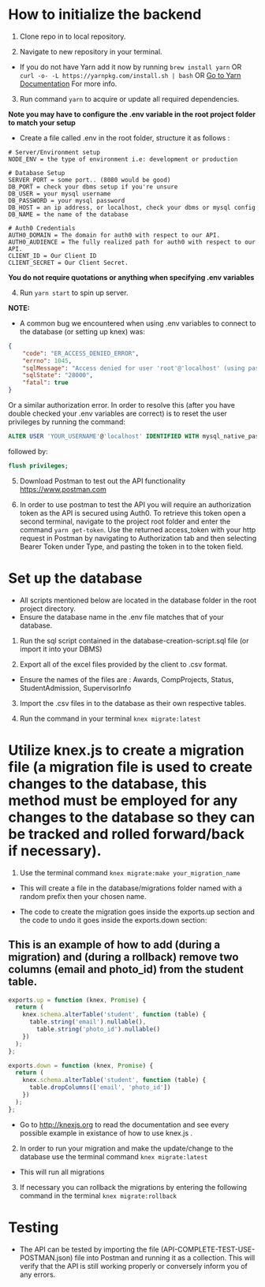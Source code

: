 # How to initialize the backend

1. Clone repo in to local repository.

2. Navigate to new repository in your terminal.

* If you do not have Yarn add it now by running `brew install yarn` OR `curl -o- -L https://yarnpkg.com/install.sh | bash` OR [Go to Yarn Documentation](https://classic.yarnpkg.com/en/docs/install#mac-stable) For more info.

3. Run command `yarn` to acquire or update all required dependencies.

**Note you may have to configure the .env variable in the root project folder to match your setup**

* Create a file called .env in the root folder, structure it as follows :

```
# Server/Environment setup
NODE_ENV = the type of environment i.e: development or production

# Database Setup
SERVER_PORT = some port.. (8080 would be good)
DB_PORT = check your dbms setup if you're unsure
DB_USER = your mysql username
DB_PASSWORD = your mysql password
DB_HOST = an ip address, or localhost, check your dbms or mysql config
DB_NAME = the name of the database

# Auth0 Credentials
AUTH0_DOMAIN = The domain for auth0 with respect to our API.
AUTH0_AUDIENCE = The fully realized path for auth0 with respect to our API.
CLIENT_ID = Our Client ID
CLIENT_SECRET = Our Client Secret.
```

**You do not require quotations or anything when specifying .env variables**

4. Run `yarn start` to spin up server.

**NOTE:**
* A common bug we encountered when using .env variables to connect to the database (or setting up knex) was:

```json
{
    "code": "ER_ACCESS_DENIED_ERROR",
    "errno": 1045,
    "sqlMessage": "Access denied for user 'root'@'localhost' (using password: YES)",
    "sqlState": "28000",
    "fatal": true
}
```

Or a similar authorization error. In order to resolve this (after you have double checked your .env variables are correct) is to reset the user privileges by running the command:

```sql
ALTER USER 'YOUR_USERNAME'@'localhost' IDENTIFIED WITH mysql_native_password BY 'YOUR_PASSWORD';
```

followed by:

``` sql
flush privileges;
```

5. Download Postman to test out the API functionality <https://www.postman.com>

6. In order to use postman to test the API you will require an authorization token as the API is secured using Auth0. To retrieve this token open a second terminal, navigate to the project root folder and enter the command `yarn get-token`. Use the returned access_token with your http request in Postman by navigating to Authorization tab and then selecting Bearer Token under Type, and pasting the token in to the token field.

# Set up the database

* All scripts mentioned below are located in the database folder in the root project directory.
* Ensure the database name in the .env file matches that of your database.

1. Run the sql script contained in the database-creation-script.sql file (or import it into your DBMS)

2. Export all of the excel files provided by the client to .csv format.
* Ensure the names of the files are : Awards, CompProjects, Status, StudentAdmission, SupervisorInfo

3. Import the .csv files in to the database as their own respective tables.

4. Run the command in your terminal `knex migrate:latest`

# Utilize knex.js to create a migration file (a migration file is used to create changes to the database, this method must be employed for any changes to the database so they can be tracked and rolled forward/back if necessary).

1. Use the terminal command `knex migrate:make your_migration_name`

* This will create a file in the database/migrations folder named with a random prefix then your chosen name.

* The code to create the migration goes inside the exports.up section and the code to undo it goes inside the exports.down section:

## This is an example of how to add (during a migration) and (during a rollback) remove two columns (email and photo_id) from the student table.

``` javascript
exports.up = function (knex, Promise) {
  return (
    knex.schema.alterTable('student', function (table) {
      table.string('email').nullable(),
        table.string('photo_id').nullable()
    })
  );
};

exports.down = function (knex, Promise) {
  return (
    knex.schema.alterTable('student', function (table) {
      table.dropColumns(['email', 'photo_id'])
    })
  );
};
```

* Go to <http://knexjs.org> to read the documentation and see every possible example in existance of how to use knex.js .

2. In order to run your migration and make the update/change to the database use the terminal command `knex migrate:latest`

* This will run all migrations

3. If necessary you can rollback the migrations by entering the following command in the terminal `knex migrate:rollback`

# Testing 

* The API can be tested by importing the file (API-COMPLETE-TEST-USE-POSTMAN.json) file into Postman and running it as a collection. This will verify that the API is still working properly or conversely inform you of any errors. 
